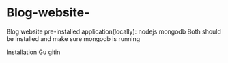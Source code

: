 # Blog-website-
Blog website 
pre-installed application(locally):
nodejs
mongodb
Both should be installed and make sure mongodb is running

Installation Gu gitin
